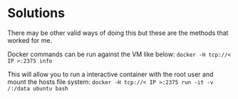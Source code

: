 # Solutions
There may be other valid ways of doing this but these are the methods that worked for me.

Docker commands can be run against the VM like below:
`docker -H tcp://< IP >:2375 info`

This will allow you to run a interactive container with the root user and mount the hosts file system:
`docker -H tcp://< IP >:2375 run -it -v /:/data ubuntu bash`
